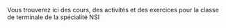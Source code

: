 Vous trouverez ici des cours, des activités et des exercices pour la classe de terminale de la spécialité NSI
